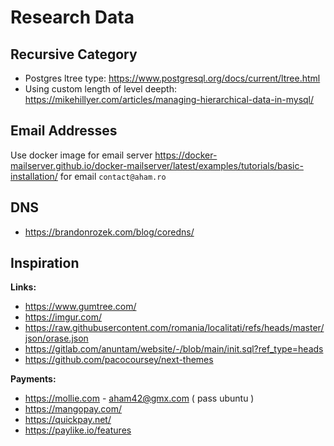 # Research Data

## Recursive Category

- Postgres ltree type: https://www.postgresql.org/docs/current/ltree.html
- Using custom length of level deepth: https://mikehillyer.com/articles/managing-hierarchical-data-in-mysql/

## Email Addresses
Use docker image for email server https://docker-mailserver.github.io/docker-mailserver/latest/examples/tutorials/basic-installation/ for email `contact@aham.ro`

## DNS
- https://brandonrozek.com/blog/coredns/

## Inspiration

**Links:**
- https://www.gumtree.com/
- https://imgur.com/
- https://raw.githubusercontent.com/romania/localitati/refs/heads/master/json/orase.json
- https://gitlab.com/anuntam/website/-/blob/main/init.sql?ref_type=heads
- https://github.com/pacocoursey/next-themes

**Payments:**
- https://mollie.com - aham42@gmx.com ( pass ubuntu )
- https://mangopay.com/
- https://quickpay.net/
- https://paylike.io/features
